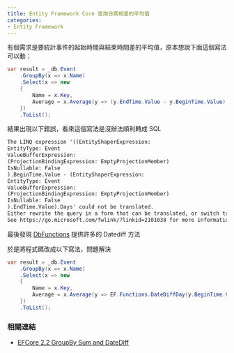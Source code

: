 ```yaml
---
title: Entity Framework Core 查詢日期相差的平均值
categories:
- Entity Framework 
---
```


有個需求是要統計事件的起始時間與結束時間差的平均值，原本想說下面這個寫法可以動：

```csharp
var result = _db.Event
    .GroupBy(x => x.Name)
    .Select(x => new
    {
        Name = x.Key,
        Average = x.Average(y => (y.EndTime.Value - y.BeginTime.Value).Days)
    })
    .ToList();
```

結果出現以下錯誤，看來這個寫法是沒辦法順利轉成 SQL

```txt
The LINQ expression '((EntityShaperExpression: 
EntityType: Event
ValueBufferExpression: 
(ProjectionBindingExpression: EmptyProjectionMember)
IsNullable: False
).BeginTime.Value - (EntityShaperExpression: 
EntityType: Event
ValueBufferExpression: 
(ProjectionBindingExpression: EmptyProjectionMember)
IsNullable: False
).EndTime.Value).Days' could not be translated. 
Either rewrite the query in a form that can be translated, or switch to client evaluation explicitly by inserting a call to either AsEnumerable(), AsAsyncEnumerable(), ToList(), or ToListAsync().
See https://go.microsoft.com/fwlink/?linkid=2101038 for more information.
```

最後發現 [DbFunctions](https://docs.microsoft.com/en-us/dotnet/api/microsoft.entityframeworkcore.dbfunctions?view=efcore-3.1) 提供許多的 Datediff 方法

於是將程式碼改成以下寫法，問題解決

```csharp
var result = _db.Event
    .GroupBy(x => x.Name)
    .Select(x => new
    {
        Name = x.Key,
        Average = x.Average(y => EF.Functions.DateDiffDay(y.BeginTime.Value, y.EndTime.Value))
    })
    .ToList();
```

### 相關連結

- [EFCore 2.2 GroupBy Sum and DateDiff](https://stackoverflow.com/questions/54670684/efcore-2-2-groupby-sum-and-datediff)
